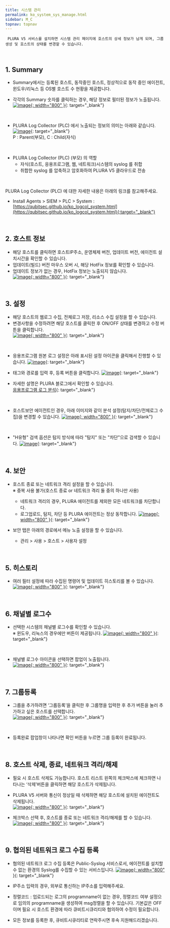 ```yaml
---
title: 시스템 관리
permalink: ko_system_sys_manage.html
sidebar: M_C
topnav: topnav
---
```


     PLURA V5 서비스를 설치하면 시스템 관리 페이지에 호스트의 상세 정보가 남게 되며, 그룹 생성 및 호스트의 상태를 변경할 수 있습니다.

<br />

## 1. Summary 

- Summary에서는 등록된 호스트, 동작중인 호스트, 정상적으로 동작 중인 에이전트, 윈도우/리눅스 등 OS별 호스트 수 현황을 제공합니다. 

- 각각의 Summary 숫자를 클릭하는 경우, 해당 정보로 필터된 정보가 노출됩니다.   
[![image](/docs/images/Manual/siem/system/028.png){: width="800" }](/docs/images/Manual/siem/system/028.png){: target="_blank"}

<br />

- PLURA Log Collector (PLC) 에서 노출되는 정보의 의미는 아래와 같습니다.   
[![image](/docs/images/Manual/siem/system/2.png)](/docs/images/Manual/siem/system/2.png){: target="_blank"}   
P : Parent(부모), C : Child(자식)

<br />

- PLURA Log Collector (PLC) (부모) 의 역할
     - 자식(호스트, 응용프로그램, 웹, 네트워크)시스템의 syslog 를 취합
     - 취합한 syslog 를 압축하고 암호화하여 PLURA V5 클라우드로 전송

<br />

PLURA Log Collector (PLC) 에 대한 자세한 내용은 아래의 링크를 참고해주세요.

- Install Agents > SIEM > PLC > System : [https://qubitsec.github.io/ko_logcol_system.html](https://qubitsec.github.io/ko_logcol_system.html){:target="_blank"}

<br />

## 2. 호스트 정보

- 해당 호스트를 클릭하면 호스트IP주소, 운영체제 버전, 업데이트 버전, 에이전트 설치시간을 확인할 수 있습니다.
- 업데이트(빌드) 버전 마우스 오버 시, 해당 HotFix 정보를 확인할 수 있습니다.
- 업데이트 정보가 없는 경우, HotFix 정보는 노출되지 않습니다.   
[![image](/docs/images/Manual/siem/system/029.png){: width="800" }](/docs/images/Manual/siem/system/029.png){: target="_blank"}

<br />

## 3. 설정

- 해당 호스트의 웹로그 수집, 전체로그 저장, 리소스 수집 설정을 할 수 있습니다.
- 변경사항을 수정하려면 해당 호스트를 클릭한 후 ON/OFF 상태를 변경하고 수정 버튼을 클릭합니다.   
[![image](/docs/images/Manual/siem/system/030.png){: width="800" }](/docs/images/Manual/siem/system/030.png){: target="_blank"}

<br />

- 응용프로그램 원본 로그 설정은 아래 표시된 설정 아이콘을 클릭해서 진행할 수 있습니다.
[![image](/docs/images/Manual/siem/system/017.png)](/docs/images/Manual/siem/system/017.png){: target="_blank"}

- 태그와 경로를 입력 후, 등록 버튼을 클릭합니다.
[![image](/docs/images/Manual/siem/system/018.png)](/docs/images/Manual/siem/system/018.png){: target="_blank"}

- 자세한 설명은 PLURA 블로그에서 확인할 수 있습니다.   
[응용프로그램 로그 분석](http://blog.plura.io/?p=17820){: target="_blank"}

<br />

- 호스트보안 에이전트인 경우, 아래 이미지와 같이 분석 설정(탐지/차단/전체로그 수집)을 변경할 수 있습니다.
[![image](/docs/images/Manual/siem/system/031.png){: width="800" }](/docs/images/Manual/siem/system/031.png){: target="_blank"}

<br />

- "H유형" 검색 옵션은 탐지 방식에 따라 "탐지" 또는 "차단"으로 검색할 수 있습니다.
[![image](/docs/images/Manual/siem/system/023.png)](/docs/images/Manual/siem/system/023.png){: target="_blank"}

<br />

## 4. 보안

- 호스트 종료 또는 네트워크 격리 설정을 할 수 있습니다.   
※ 중복 사용 불가(호스트 종료 or 네트워크 격리 둘 중의 하나만 사용)
  - 네트워크 격리의 경우, PLURA 에이전트를 제외한 모든 네트워크를 차단합니다.
  - 로그업로드, 탐지, 차단 등 PLURA 에이전트는 정상 동작합니다.
[![image](/docs/images/Manual/siem/system/032.png){: width="800" }](/docs/images/Manual/siem/system/032.png){: target="_blank"}

- 보안 탭은 아래의 경로에서 메뉴 노출 설정을 할 수 있습니다.
  - 관리 > 사용 > 호스트 > 사용자 설정

<br />

## 5. 히스토리

- 여러 필터 설정에 따라 수집된 명령어 및 업데이트 히스토리를 볼 수 있습니다.   
[![image](/docs/images/Manual/siem/system/033.png){: width="800" }](/docs/images/Manual/siem/system/033.png){: target="_blank"}

<br />

## 6. 채널별 로그수

- 선택한 시스템의 채널별 로그수를 확인할 수 있습니다.   
※ 윈도우, 리눅스의 경우에만 버튼이 제공됩니다.
[![image](/docs/images/Manual/siem/system/034.png){: width="800" }](/docs/images/Manual/siem/system/034.png){: target="_blank"}

<br />

- 채널별 로그수 아이콘을 선택하면 팝업이 노출됩니다.   
[![image](/docs/images/Manual/siem/system/015.png){: width="800" }](/docs/images/Manual/siem/system/015.png){: target="_blank"}

<br />

## 7. 그룹등록

- 그룹을 추가하려면 ‘그룹등록’을 클릭한 후 그룹명을 입력한 후 추가 버튼을 눌러 추가하고 싶은 호스트를 선택합니다.   
[![image](/docs/images/Manual/siem/system/6.png){: width="800" }](/docs/images/Manual/siem/system/6.png){: target="_blank"}

<br />

- 등록완료 팝업창이 나타나면 확인 버튼을 누르면 그룹 등록이 완료됩니다.

 
<br />

## 8. 호스트 삭제, 종료, 네트워크 격리/해제

- 필요 시 호스트 삭제도 가능합니다. 호스트 리스트 왼쪽의 체크박스에 체크하면 나타나는 ‘삭제’버튼을 클릭하면 해당 호스트가 삭제됩니다.
- PLURA V5 서버와 통신이 정상일 때 삭제하면 해당 호스트에 설치된 에이전트도 삭제됩니다.   
[![image](/docs/images/Manual/siem/system/035.png){: width="800" }](/docs/images/Manual/siem/system/035.png){: target="_blank"}

- 체크박스 선택 후, 호스트를 종료 또는 네트워크 격리/해제를 할 수 있습니다.
[![image](/docs/images/Manual/siem/system/037.png){: width="800" }](/docs/images/Manual/siem/system/037.png){: target="_blank"}

<br />

## 9. 협의된 네트워크 로그 수집 등록

- 협의된 네트워크 로그 수집 등록은 Public-Syslog 서비스로서, 에이전트를 설치할 수 없는 환경의 Syslog를 수집할 수 있는 서비스입니다.
[![image](/docs/images/Manual/siem/system/036.png){: width="800" }](/docs/images/Manual/siem/system/036.png){: target="_blank"}

- IP주소 입력의 경우, 외부로 통신하는 IP주소를 입력해주세요.
- 정렬코드 : 업로드되는 로그의 programname이 없는 경우, 정렬코드 여부 설정으로 임의의 programname을 생성하여 msg정렬을 할 수 있습니다. 기본값은 OFF 이며 필요 시 호스트 환경에 따라 큐비트시큐리티와 협의하여 수정이 필요합니다.
- 모든 정보를 등록한 후, 큐비트시큐리티로 연락주시면 후속 지원해드리겠습니다.
